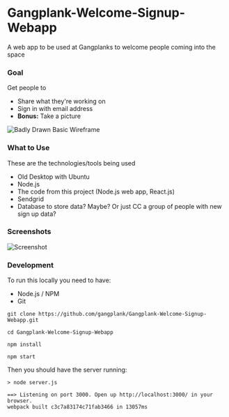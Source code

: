 # Gangplank-Welcome-Signup-Webapp
A web app to be used at Gangplanks to welcome people coming into the space

### Goal

Get people to
- Share what they're working on
- Sign in with email address
- **Bonus:** Take a picture

![Badly Drawn Basic Wireframe](https://s29.postimg.org/5dhblofrr/2017_01_11_12_56_09.jpg)

### What to Use

These are the technologies/tools being used

- Old Desktop with Ubuntu
- Node.js
- The code from this project (Node.js web app, React.js)
- Sendgrid
- Database to store data? Maybe? Or just CC a group of people with new sign up data?

### Screenshots

![Screenshot](https://s28.postimg.org/4iurtrvvx/Gangplank_Welcome_Signup_Webapp.png)


### Development

To run this locally you need to have:

- Node.js / NPM
- Git

```
git clone https://github.com/gangplank/Gangplank-Welcome-Signup-Webapp.git
```

```
cd Gangplank-Welcome-Signup-Webapp
```

```
npm install
```

```
npm start
```

Then you should have the server running:
```
> node server.js

==> Listening on port 3000. Open up http://localhost:3000/ in your browser.
webpack built c3c7a83174c71fab3466 in 13057ms

```
